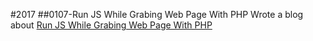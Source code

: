 #2017
##0107-Run JS While Grabing Web Page With PHP
Wrote a blog about [Run JS While Grabing Web Page With PHP](http://rovervan.com/post/php/runjs-grab)
